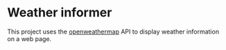 Weather informer
================
This project uses the [openweathermap](http://openweathermap.org "Current weather and forecasts in your city") API to display weather information on a web page.
